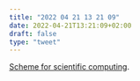 ```yaml
---
title: "2022 04 21 13 21 09"
date: 2022-04-21T13:21:09+02:00
draft: false
type: "tweet"
---
```


[Scheme for scientific computing](http://fmnt.info/blog/20181029_scheme.html).
